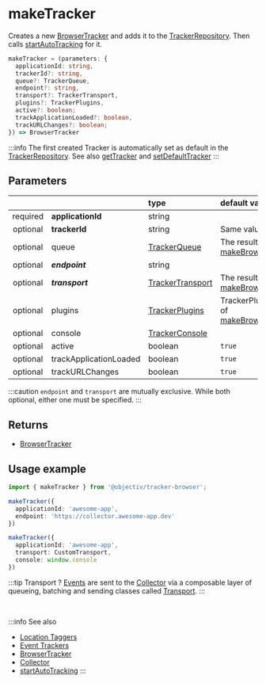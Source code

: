 # makeTracker

Creates a new [BrowserTracker](/tracking/api-reference/general/BrowserTracker.md) and adds it to the [TrackerRepository](/tracking/api-reference/core/TrackerRepository.md). Then calls [startAutoTracking](/tracking/api-reference/general/startAutoTracking.md) for it.

```typescript
makeTracker = (parameters: {
  applicationId: string,
  trackerId?: string,
  queue?: TrackerQueue,
  endpoint?: string,
  transport?: TrackerTransport,
  plugins?: TrackerPlugins,
  active?: boolean;
  trackApplicationLoaded?: boolean,
  trackURLChanges?: boolean;
}) => BrowserTracker
```

:::info
The first created Tracker is automatically set as default in the [TrackerRepository](/tracking/api-reference/core/TrackerRepository.md). See also [getTracker](/tracking/api-reference/general/getTracker.md) and [setDefaultTracker](/tracking/api-reference/general/setDefaultTracker.md)
:::


## Parameters
|          |                        | type                                                                 | default value
| :-:      | :--                    | :--                                                                  | :--           
| required | **applicationId**      | string                                                               |
| optional | **trackerId**          | string                                                               | Same value as `applicationId`
| optional | queue                  | [TrackerQueue](/tracking/api-reference/core/TrackerQueue.md)         | The result of [makeBrowserTrackerDefaultQueue](/tracking/api-reference/common/factories/makeBrowserTrackerDefaultQueue.md)
| optional | **_endpoint_**         | string                                                               |
| optional | **_transport_**        | [TrackerTransport](/tracking/api-reference/core/TrackerTransport.md) | The result of [makeBrowserTrackerDefaultTransport](/tracking/api-reference/common/factories/makeBrowserTrackerDefaultTransport.md)
| optional | plugins                | [TrackerPlugins](/tracking/api-reference/core/TrackerPlugins.md)     | TrackerPlugins initiated with the result of [makeBrowserTrackerDefaultPluginList](/tracking/api-reference/common/factories/makeBrowserTrackerDefaultPluginList.md)
| optional | console                | [TrackerConsole](/tracking/api-reference/core/TrackerConsole.md)     |
| optional | active                 | boolean                                                              | `true`
| optional | trackApplicationLoaded | boolean                                                              | `true`
| optional | trackURLChanges        | boolean                                                              | `true`

:::caution
`endpoint` and `transport` are mutually exclusive. While both optional, either one must be specified.
:::

## Returns
 - [BrowserTracker](/tracking/api-reference/general/BrowserTracker.md)

## Usage example

```typescript jsx
import { makeTracker } from '@objectiv/tracker-browser';
```

```typescript jsx
makeTracker({
  applicationId: 'awesome-app',
  endpoint: 'https://collector.awesome-app.dev' 
})
```

```typescript jsx
makeTracker({
  applicationId: 'awesome-app',
  transport: CustomTransport,
  console: window.console
})
```

:::tip Transport ?
[Events](/taxonomy/events/overview.md) are sent to the [Collector](/tracking/core-concepts/collector.md) via a composable layer of queueing, batching and sending classes called [Transport](/tracking/core-concepts/trackers.md#transport). 
:::

<br />

:::info See also
- [Location Taggers](/tracking/api-reference/locationTaggers/overview.md) 
- [Event Trackers](/tracking/api-reference/eventTrackers/overview.md)
- [BrowserTracker](/tracking/api-reference/general/BrowserTracker.md)
- [Collector](/tracking/core-concepts/collector.md)
- [startAutoTracking](/tracking/api-reference/general/startAutoTracking.md)
:::
